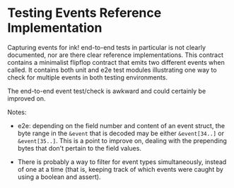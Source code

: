 # Testing Events Reference Implementation

Capturing events for ink! end-to-end tests in particular is not clearly documented, nor are there clear reference implementations. This contract contains a minimalist flipflop contract that emits two different events when called. It contains both unit and e2e test modules illustrating one way to check for multiple events in both testing environments.

The end-to-end event test/check is awkward and could certainly be improved on.

Notes:

- e2e: depending on the field number and content of an event struct, the byte range in the `&event` that is decoded may be either `&event[34..]` or `&event[35..]`. This is a point to improve on, dealing with the prepending bytes that don't pertain to the field values.

- There is probably a way to filter for event types simultaneously, instead of one at a time (that is, keeping track of which events were caught by using a boolean and assert).
